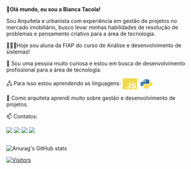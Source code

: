 
**👋Olá mundo, eu sou a Bianca Tacola!** 

<html>
<head>

<p>Sou Arquiteta e urbanista com experiência em gestão de projetos no mercado imobiliário, busco levar minhas habilidades de resolução de problemas e pensamento criativo para a área de tecnologia. </p>
</head>
<p>👩🏻‍🎓Hoje sou aluna da FIAP do curso de Análise e desenvolvimento de sistemas! </p>
<p>🔭 Sou uma pessoa muito curiosa e estou em busca de desenvolvimento profissional para a área de tecnologia. </p>
<p>🖧 Para isso estou aprendendo as linguagens:
  <img align="center" alt="Rafa-Js" height="30" width="40" src="https://raw.githubusercontent.com/devicons/devicon/master/icons/javascript/javascript-plain.svg">  <img align="center" alt="Rafa-Python" height="30" width="40" src="https://raw.githubusercontent.com/devicons/devicon/master/icons/python/python-original.svg"></p>
<p>📐 Como arquiteta aprendi muito sobre gestão e desenvolvimento de projetos. </p>

<p>📫 Contatos: </p>
<p></p>
  <a href="https://instagram.com/biancasouza_tacola" target="_blank"><img src="https://img.shields.io/badge/-Instagram-%23E4405F?style=for-the-badge&logo=instagram&logoColor=white" target="_blank"></a>
 	<a href="https://discord.gg/Bianca Souza#3851" target="_blank"><img src="https://img.shields.io/badge/Discord-7289DA?style=for-the-badge&logo=discord&logoColor=white" target="_blank"></a> 
  <a href = "mailto:biancae.souzaa@gmail.com"><img src="https://img.shields.io/badge/-Gmail-%23333?style=for-the-badge&logo=gmail&logoColor=white" target="_blank"></a>
  <a href="https://www.linkedin.com/in/bianca-souza-tacola/" target="_blank"><img src="https://img.shields.io/badge/-LinkedIn-%230077B5?style=for-the-badge&logo=linkedin&logoColor=white" target="_blank"></a> 
  
</div>


##
![Anurag's GitHub stats](https://github-readme-stats.vercel.app/api?username=BiancaTacola&show_icons=true&theme=transparent)

[![Visitors](https://visitor-badge.glitch.me/badge?page_id=BiancaTacola.BiancaTacola)](https://github.com/BiancaTacola/BiancaTacola)

</html>


